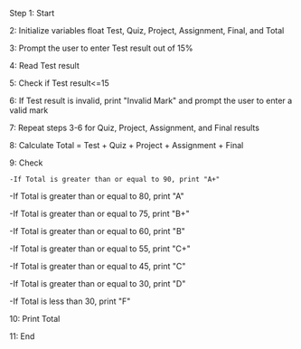 Step 1: Start

 2: Initialize variables float Test, Quiz, Project, Assignment, Final, and Total 

 3: Prompt the user to enter Test result out of 15%

 4: Read Test result

 5: Check if Test result<=15

 6: If Test result is invalid, print "Invalid Mark" and prompt the user to enter a valid mark

 7: Repeat steps 3-6 for Quiz, Project, Assignment, and Final results

 8: Calculate Total = Test + Quiz + Project + Assignment + Final 

 9: Check 

    -If Total is greater than or equal to 90, print "A+"

   -If Total is greater than or equal to 80, print "A"

   -If Total is greater than or equal to 75, print "B+"

   -If Total is greater than or equal to 60, print "B"

   -If Total is greater than or equal to 55, print "C+"

   -If Total is greater than or equal to 45, print "C"

   -If Total is greater than or equal to 30, print "D"

   -If Total is less than 30, print "F"

 10: Print Total

 11: End 
